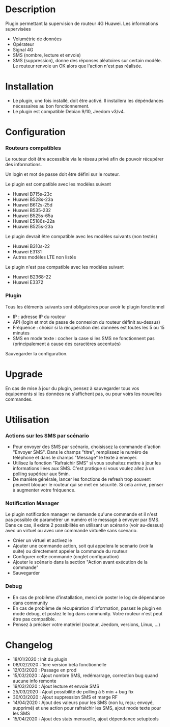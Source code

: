 Description 
===

Plugin permettant la supervision de routeur 4G Huawei.
Les informations supervisées
-	Volumétrie de données
-	Opérateur
-	Signal 4G
-	SMS (nombre, lecture et envoie)
-	SMS (suppression), donne des réponses aléatoires sur certain modèle. Le routeur renvoie un OK alors que l'action n'est pas réalisée.

Installation
===

-	Le plugin, une fois installé, doit être activé. Il installera les dépéndances nécessaires au bon fonctionnement.
-	Le plugin est compatible Debian 9/10, Jeedom v3/v4.

Configuration
===

### Routeurs compatibles

Le routeur doit être accessible via le réseau privé afin de pouvoir récupérer des informations.

Un login et mot de passe doit être défini sur le routeur.

Le plugin est compatible avec les modèles suivant
-	Huawei B715s-23c
-	Huawei B528s-23a
-	Huawei B612s-25d
-	Huawei B535-232
-	Huawei B525s-65a
-	Huawei E5186s-22a
-	Huawei B525s-23a

Le plugin devrait être compatible avec les modèles suivants (non testés)
-	Huawei B310s-22
-	Huawei E3131
-	Autres modèles LTE non listés

Le plugin n'est pas compatible avec les modèles suivant
-	Huawei B2368-22
-	Huawei E3372

### Plugin

Tous les éléments suivants sont obligatoires pour avoir le plugin fonctionnel

-   IP : adresse IP du routeur
-   API (login et mot de passe de connexion du routeur définit au-dessus)
-	Fréquence : choisir si la récupération des données est toutes les 5 ou 15 minutes
-	SMS en mode texte : cocher la case si les SMS ne fonctionnent pas (principalement à cause des caractères accentués)

Sauvegarder la configuration. 

Upgrade
===
En cas de mise à jour du plugin, pensez à sauvegarder tous vos équipements si les données ne s'affichent pas, ou pour voirs les nouvelles commandes.


Utilisation
===

### Actions sur les SMS par scénario

-	Pour envoyer des SMS par scénario, choisissez la commande d'action "Envoyer SMS". Dans le champs "titre", remplissez le numéro de téléphone et dans le champs "Message" le texte à envoyer.
-	Utilisez la fonction "Rafraichir SMS" si vous souhaitez mettre à jour les informations liées aux SMS. C'est pratique si vous voulez allez à un polling supérieur aux 5min.
-	De manière générale, lancer les fonctions de refresh trop souvent peuvent bloquer le routeur qui se met en sécurité. Si cela arrive, penser à augmenter votre fréquence.


### Notification Manager

Le plugin notification manager ne demande qu'une commande et il n'est pas possible de paramétrer un numéro et le message à envoyer par SMS.
Dans ce cas, il existe 2 possibilités en utilisant un scénario (voir au-dessus) avec un virtuel ou avec une commande virtuelle sans scenario.
-	Créer un virtuel et activez le
-	Ajouter une commande action, soit qui appelera le scenario (voir la suite) ou directement appeler la commande du routeur
-	Configurer cette commande (onglet configuration)
-	Ajouter le scénario dans la section "Action avant exécution de la commande"
-	Sauvegarder


### Debug

-	En cas de problème d'installation, merci de poster le log de dépendance dans community
-	En cas de problème de récupération d'information, passez le plugin en mode debug, et postez le log dans community. Votre routeur n'est peut être pas compatible.
-	Pensez à préciser votre matériel (routeur, Jeedom, versions, Linux, ...)

Changelog
===

-	18/01/2020 : Init du plugin
-	08/02/2020 : 1ere version beta fonctionnelle
-	12/03/2020 : Passage en prod
-	15/03/2020 : Ajout nombre SMS, redémarrage, correction bug quand aucune info remonte
-	19/03/2020 : Ajout lecture et envoie SMS
-	25/03/2020 : Ajout possibilité de polling à 5 min + bug fix
-	30/03/2020 : Ajout suppression SMS et marge RF
-	14/04/2020 : Ajout des valeurs pour les SMS (non lu, reçu; envoyé, supprimé) et une action pour rafraichir les SMS, ajout mode texte pour les SMS
-	15/04/2020 : Ajout des stats mensuelle, ajout dépendance setuptools
